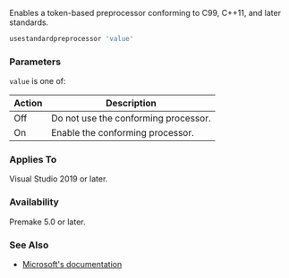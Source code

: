 Enables a token-based preprocessor conforming to C99, C++11, and later standards.

```lua
usestandardpreprocessor 'value'
```

### Parameters ###

`value` is one of:

| Action      | Description                           |
|-------------|---------------------------------------|
| Off         | Do not use the conforming processor.  |
| On          | Enable the conforming processor.      |

### Applies To ###

Visual Studio 2019 or later.

### Availability ###

Premake 5.0 or later.

### See Also ###

 * [Microsoft's documentation](https://docs.microsoft.com/en-us/cpp/build/reference/zc-preprocessor)
